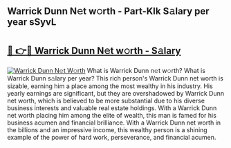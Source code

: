 ## Warrick Dunn N𝚎t w𝚘rth - Part-KIk S𝚊lary per year sSyvL

# <h2><a href="http://gc0ol3.nevu.top/?p=Warrick+Dunn">🔗 👉🔴 Warrick Dunn N𝚎t w𝚘rth - S𝚊lary</a></h2>

[![Warrick Dunn N𝚎t W𝚘rth](https://i.imgur.com/Oavwk0R.jpeg)](http://gc0ol3.nevu.top/?p=Warrick+Dunn)
What is Warrick Dunn n𝚎t w𝚘rth? What is Warrick Dunn s𝚊lary per year?
This rich person's Warrick Dunn net worth is sizable, earning him a place among the most wealthy in his industry. His yearly earnings are significant, but they are overshadowed by Warrick Dunn net worth, which is believed to be more substantial due to his diverse business interests and valuable real estate holdings. With a Warrick Dunn net worth placing him among the elite of wealth, this man is famed for his business acumen and financial brilliance. With a Warrick Dunn net worth in the billions and an impressive income, this wealthy person is a shining example of the power of hard work, perseverance, and financial acumen.
